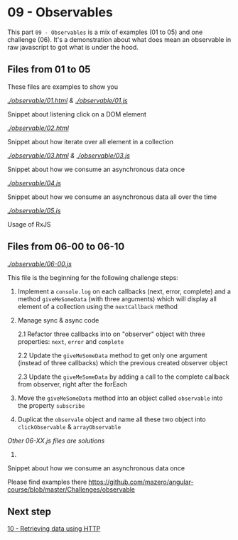 # 09 - Observables

This part `09 - Observables` is a mix of examples (01 to 05) and one challenge (06).
It's a demonstration about what does mean an observable in raw javascript to got
what is under the hood.

## Files from 01 to 05

These files are examples to show you 

*[./observable/01.html](./01.html) & [./observable/01.js](./01.js)*

Snippet about listening click on a DOM element

*[./observable/02.html](./02.html)*

Snippet about how iterate over all element in a collection

*[./observable/03.html](./03.html) & [./observable/03.js](./03.js)*

Snippet about how we consume an asynchronous data once

*[./observable/04.js](./04.js)*

Snippet about how we consume an asynchronous data all over the time

*[./observable/05.js](./05.js)*

Usage of RxJS

## Files from 06-00 to 06-10

*[./observable/06-00.js](./06-00.js)*

This file is the beginning for the following challenge steps:

1. Implement a `console.log` on each callbacks (next, error, complete) and a method `giveMeSomeData` (with three arguments) which will display all element of a collection using the `nextCallback` method
2. Manage sync & async code
  
    2.1 Refactor three callbacks into on "observer" object with three properties: `next`, `error` and `complete`

    2.2 Update the `giveMeSomeData` method to get only one argument (instead of three callbacks) which the previous created observer object

    2.3 Update the `giveMeSomeData` by adding a call to the complete callback from observer, right after the forEach

3. Move the `giveMeSomeData` method into an object called `observable` into the property `subscribe`

4. Duplicat the `observale` object and name all these two object into `clickObservable` & `arrayObservable`

*Other 06-XX.js files are solutions*

1. 

Snippet about how we consume an asynchronous data once

Please find examples there https://github.com/mazero/angular-course/blob/master/Challenges/observable

## Next step

[10 - Retrieving data using HTTP](./10%20-%20Retrieving%20data%20using%20HTTP.md)